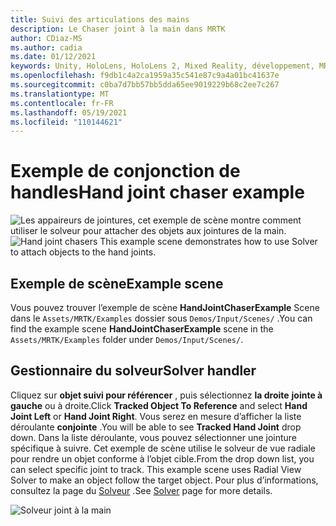 ```yaml
---
title: Suivi des articulations des mains
description: Le Chaser joint à la main dans MRTK
author: CDiaz-MS
ms.author: cadia
ms.date: 01/12/2021
keywords: Unity, HoloLens, HoloLens 2, Mixed Reality, développement, MRTK
ms.openlocfilehash: f9db1c4a2ca1959a35c541e87c9a4a01bc41637e
ms.sourcegitcommit: c0ba7d7bb57bb5dda65ee9019229b68c2ee7c267
ms.translationtype: MT
ms.contentlocale: fr-FR
ms.lasthandoff: 05/19/2021
ms.locfileid: "110144621"
---
```

# <a name="hand-joint-chaser-example"></a><span data-ttu-id="c560d-104">Exemple de conjonction de handles</span><span class="sxs-lookup"><span data-stu-id="c560d-104">Hand joint chaser example</span></span>

<span data-ttu-id="c560d-105">![Les appaireurs ](../images/hand-joint-chaser/MRTK_HandJointChaser_Main.jpg) de jointures, cet exemple de scène montre comment utiliser le solveur pour attacher des objets aux jointures de la main.</span><span class="sxs-lookup"><span data-stu-id="c560d-105">![Hand joint chasers](../images/hand-joint-chaser/MRTK_HandJointChaser_Main.jpg) This example scene demonstrates how to use Solver to attach objects to the hand joints.</span></span>

## <a name="example-scene"></a><span data-ttu-id="c560d-106">Exemple de scène</span><span class="sxs-lookup"><span data-stu-id="c560d-106">Example scene</span></span>

<span data-ttu-id="c560d-107">Vous pouvez trouver l’exemple de scène **HandJointChaserExample** Scene dans le `Assets/MRTK/Examples` dossier sous `Demos/Input/Scenes/` .</span><span class="sxs-lookup"><span data-stu-id="c560d-107">You can find the example scene **HandJointChaserExample** scene in the `Assets/MRTK/Examples` folder under `Demos/Input/Scenes/`.</span></span>

## <a name="solver-handler"></a><span data-ttu-id="c560d-108">Gestionnaire du solveur</span><span class="sxs-lookup"><span data-stu-id="c560d-108">Solver handler</span></span>

<span data-ttu-id="c560d-109">Cliquez sur **objet suivi pour référencer** , puis sélectionnez **la droite** **jointe à gauche** ou à droite.</span><span class="sxs-lookup"><span data-stu-id="c560d-109">Click **Tracked Object To Reference** and select **Hand Joint Left** or **Hand Joint Right**.</span></span> <span data-ttu-id="c560d-110">Vous serez en mesure d’afficher la liste déroulante **conjointe** .</span><span class="sxs-lookup"><span data-stu-id="c560d-110">You will be able to see **Tracked Hand Joint** drop down.</span></span> <span data-ttu-id="c560d-111">Dans la liste déroulante, vous pouvez sélectionner une jointure spécifique à suivre. Cet exemple de scène utilise le solveur de vue radiale pour rendre un objet conforme à l’objet cible.</span><span class="sxs-lookup"><span data-stu-id="c560d-111">From the drop down list, you can select specific joint to track. This example scene uses Radial View Solver to make an object follow the target object.</span></span> <span data-ttu-id="c560d-112">Pour plus d’informations, consultez la page du [Solveur](../ux-building-blocks/solvers/solver.md) .</span><span class="sxs-lookup"><span data-stu-id="c560d-112">See [Solver](../ux-building-blocks/solvers/solver.md) page for more details.</span></span>

![Solveur joint à la main](../images/hand-joint-chaser/MRTK_Solver_HandJoint.jpg)
